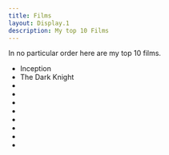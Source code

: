 ```yaml
---
title: Films
layout: Display.1 
description: My top 10 Films
---
```

In no particular order here are my top 10 films.


<ul>
<li>Inception</li>

<li>The Dark Knight</li>

<li></li>

<li></li>

<li></li>

<li></li>

<li></li>

<li></li>

<li></li>

<li></li>

</ul>